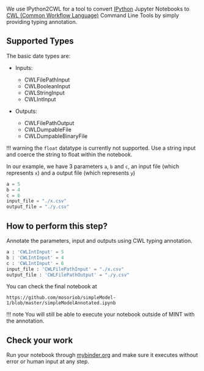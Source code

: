 We use IPython2CWL for a tool to convert [IPython](https://ipython.org/) Jupyter Notebooks to
[CWL (Common Workflow Language)](https://www.commonwl.org/) Command Line Tools by simply providing typing annotation.

## Supported Types

The basic date types are:

- Inputs:
    - CWLFilePathInput
    - CWLBooleanInput
    - CWLStringInput
    - CWLIntInput

- Outputs:
    - CWLFilePathOutput
    - CWLDumpableFile
    - CWLDumpableBinaryFile

!!! warning
    the `float` datatype is currently not supported. Use a string input and coerce the string to float within the notebook.

In our example, we have 3 parameters `a`, `b` and `c`, an input file (which represents `x`) and a output file (which represents `y`)

```python
a = 5
b = 4
c = 6
input_file = "./x.csv"
output_file = "./y.csv"
```

## How to perform this step?

Annotate the parameters, input and outputs using CWL typing annotation.

```python
a : 'CWLIntInput' = 5
b : 'CWLIntInput' = 4
c : 'CWLIntInput' = 6
input_file : 'CWLFilePathInput' = "./x.csv"
output_file : 'CWLFilePathOutput' = "./y.csv"
```

You can check the final notebook at

```
https://github.com/mosoriob/simpleModel-1/blob/master/simpleModelAnnotated.ipynb
```

!!! note
    You will still be able to execute your notebook outside of MINT with the annotation.

## Check your work

Run your notebook through [mybinder.org](mybinder.org) and make sure it executes without error or human input at any step.
